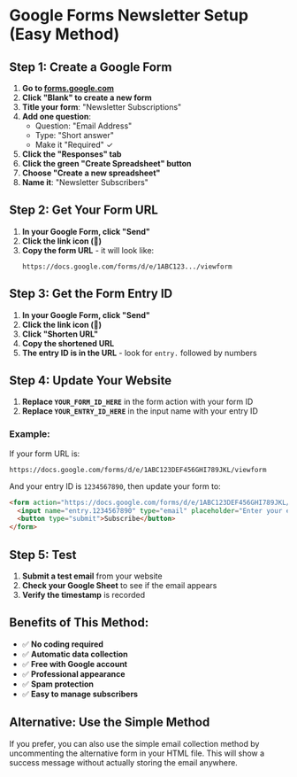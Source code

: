 # Google Forms Newsletter Setup (Easy Method)

## Step 1: Create a Google Form

1. **Go to [forms.google.com](https://forms.google.com)**
2. **Click "Blank" to create a new form**
3. **Title your form**: "Newsletter Subscriptions"
4. **Add one question**:
   - Question: "Email Address"
   - Type: "Short answer"
   - Make it "Required" ✓
5. **Click the "Responses" tab**
6. **Click the green "Create Spreadsheet" button**
7. **Choose "Create a new spreadsheet"**
8. **Name it**: "Newsletter Subscribers"

## Step 2: Get Your Form URL

1. **In your Google Form, click "Send"**
2. **Click the link icon (🔗)**
3. **Copy the form URL** - it will look like:
   ```
   https://docs.google.com/forms/d/e/1ABC123.../viewform
   ```

## Step 3: Get the Form Entry ID

1. **In your Google Form, click "Send"**
2. **Click the link icon (🔗)**
3. **Click "Shorten URL"**
4. **Copy the shortened URL**
5. **The entry ID is in the URL** - look for `entry.` followed by numbers

## Step 4: Update Your Website

1. **Replace `YOUR_FORM_ID_HERE`** in the form action with your form ID
2. **Replace `YOUR_ENTRY_ID_HERE`** in the input name with your entry ID

### Example:
If your form URL is:
```
https://docs.google.com/forms/d/e/1ABC123DEF456GHI789JKL/viewform
```

And your entry ID is `1234567890`, then update your form to:
```html
<form action="https://docs.google.com/forms/d/e/1ABC123DEF456GHI789JKL/formResponse" method="post" target="_blank">
  <input name="entry.1234567890" type="email" placeholder="Enter your email" required>
  <button type="submit">Subscribe</button>
</form>
```

## Step 5: Test

1. **Submit a test email** from your website
2. **Check your Google Sheet** to see if the email appears
3. **Verify the timestamp** is recorded

## Benefits of This Method:

- ✅ **No coding required**
- ✅ **Automatic data collection**
- ✅ **Free with Google account**
- ✅ **Professional appearance**
- ✅ **Spam protection**
- ✅ **Easy to manage subscribers**

## Alternative: Use the Simple Method

If you prefer, you can also use the simple email collection method by uncommenting the alternative form in your HTML file. This will show a success message without actually storing the email anywhere.
